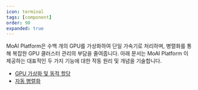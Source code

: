 ```yaml
---
icon: terminal
tags: [component]
order: 90
expanded: true
---
```


MoAI Platform은 수백 개의 GPU를 가상화하여 단일 가속기로 처리하며, 병렬화를 통해 복잡한 GPU 클러스터 관리의 부담을 줄여줍니다. 아래 문서는 MoAI Platform 이 제공하는 대표적인 두 가지 기능에 대한 작동 원리 및 개념을 기술합니다.

- [GPU 가상화 및 동적 할당](/MoAI_Features/Virtualization.md)
- [자동 병렬화](/MoAI_Features/Parallelization.md)